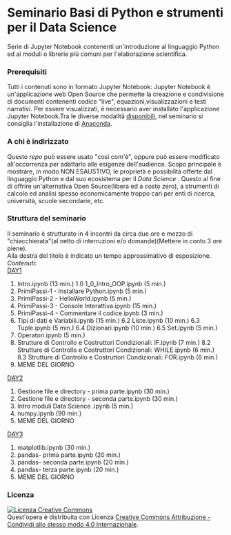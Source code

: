 # Seminario Basi di Python e strumenti per il Data Science
Serie di Jupyter Notebook contenenti un'introduzione al linguaggio Python ed ai moduli o librerie più comuni per l'elaborazione scientifica.
### Prerequisiti
Tutti i contenuti sono in formato Jupyter Notebook: Jupyter Notebook è un'applicazione web Open Source che permette la creazione e condivisione di documenti contenenti  codice "live", equazioni,visualizzazioni e testi narrativi. Per essere visualizzati, è necessario aver installato l'applicazione Jupyter Notebook.Tra le diverse modalità [disponibili](https://jupyterlab.readthedocs.io/en/stable/getting_started/installation.html), nel seminario si consiglia l'installazione di [Anaconda](https://www.anaconda.com/products/individual).

### A chi è indirizzato 
Questo _repo_ può essere usato "così com'è", oppure può essere modificato all'occorrenza per adattarlo alle esigenze dell'audience.
Scopo principale è mostrare, in modo NON ESAUSTIVO, le proprietà e possibilità offerte dal linguaggio Python e dal suo ecosistema per il _Data Science_ . Questo al fine di offrire un'alternativa Open Source(libera ed a costo zero), a strumenti di calcolo ed analisi spesso economicamente troppo cari per enti di ricerca, università, scuole secondarie, etc.

### Struttura del seminario
Il seminario è strutturato in 4 incontri da circa due ore e mezzo di "chiacchierata"(al netto di interruzioni e/o domande)(Mettere in conto 3 ore piene).  
Alla destra del titolo è indicato un tempo approssimativo di esposizione.  
*Contenuti*:  
[DAY1](./DAY1)
  1.	Intro.ipynb  (13 min.)
    1.0 1_0_Intro_OOP.ipynb (5 min.)
  2.	PrimiPassi-1 - Installare Python.ipynb (5 min.)
  3.	PrimiPassi-2 - HelloWorld.ipynb  (5 min.)
  4.	PrimiPassi-3 - Console Interattiva.ipynb (15 min.)
  5.	PrimiPassi-4 - Commentare il codice.ipynb  (3 min.)
  6.	Tipi di dati e Variabili.ipynb (15 min.)
   6.2 Liste.ipynb (10 min.)
   6.3 Tuple.ipynb (5 min.)
   6.4 Dizionari.ipynb (10 min.)
   6.5 Set.ipynb (5 min.)
  7.	Operatori.ipynb  (5 min.)
  8.	Strutture di Controllo e Costruttori Condizionali: IF.ipynb  (7 min.)
   8.2 Strutture di Controllo e Costruttori Condizionali: WHILE.ipynb  (6 min.)
   8.3 Strutture di Controllo e Costruttori Condizionali: FOR.ipynb  (6 min.)
  9.	MEME DEL GIORNO

[DAY2](./DAY2)
 1. Gestione file e directory - prima parte.ipynb	(30 min.)
 2. Gestione file e directory - seconda parte.ipynb	(30 min.)
 3. Intro moduli Data Science .ipynb	(5 min.)
 4. numpy.ipynb	(90 min.)
 5. MEME DEL GIORNO
 
[DAY3](./DAY3)
 1.	matplotlib.ipynb (30 min.)
 2.	pandas- prima parte.ipynb (20 min.)
 3.	pandas- seconda parte.ipynb (20 min.)
 4.	pandas- terza parte.ipynb (20 min.)
 5.	MEME DEL GIORNO

### Licenza
<a rel="license" href="http://creativecommons.org/licenses/by-sa/4.0/"><img alt="Licenza Creative Commons" style="border-width:0" src="https://i.creativecommons.org/l/by-sa/4.0/80x15.png" /></a><br />Quest'opera è distribuita con Licenza <a rel="license" href="http://creativecommons.org/licenses/by-sa/4.0/">Creative Commons Attribuzione - Condividi allo stesso modo 4.0 Internazionale</a>.
